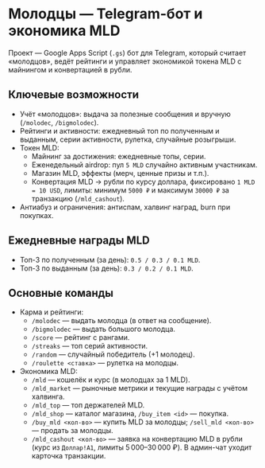 # Молодцы — Telegram-бот и экономика MLD

Проект — Google Apps Script (`.gs`) бот для Telegram, который считает «молодцов», ведёт рейтинги и управляет экономикой токена MLD с майнингом и конвертацией в рубли.

## Ключевые возможности
- Учёт «молодцов»: выдача за полезные сообщения и вручную (`/molodec`, `/bigmolodec`).
- Рейтинги и активности: ежедневный топ по полученным и выданным, серии активности, рулетка, случайные розыгрыши.
- Токен MLD:
  - Майнинг за достижения: ежедневные топы, серии.
  - Еженедельный airdrop: пул `5 MLD` случайно активным участникам.
  - Магазин MLD, эффекты (мерч, ценные призы и т.п.).
  - Конвертация MLD → рубли по курсу доллара, фиксировано `1 MLD = 10 USD`, лимиты: минимум `5000 ₽` и максимум `30000 ₽` за транзакцию (`/mld_cashout`).
- Антиабуз и ограничения: антиспам, халвинг наград, burn при покупках.

## Ежедневные награды MLD
- Топ-3 по полученным (за день): `0.5 / 0.3 / 0.1 MLD`.
- Топ-3 по выданным (за день): `0.3 / 0.2 / 0.1 MLD`.

## Основные команды
- Карма и рейтинги:
  - `/molodec` — выдать молодца (в ответ на сообщение).
  - `/bigmolodec` — выдать большого молодца.
  - `/score` — рейтинг с рангами.
  - `/streaks` — топ серий активности.
  - `/random` — случайный победитель (+1 молодец).
  - `/roulette <ставка>` — рулетка на молодцы.
- Экономика MLD:
  - `/mld` — кошелёк и курс (в молодцах за 1 MLD).
  - `/mld_market` — рыночные метрики и текущие награды с учётом халвинга.
  - `/mld_top` — топ держателей MLD.
  - `/mld_shop` — каталог магазина, `/buy_item <id>` — покупка.
  - `/buy_mld <кол-во>` — купить MLD за молодцы; `/sell_mld <кол-во>` — продать за молодцы.
  - `/mld_cashout <кол-во>` — заявка на конвертацию MLD в рубли (курс из `Доллар!A1`, лимиты 5 000–30 000 ₽). В админ-чат уходит карточка транзакции.
